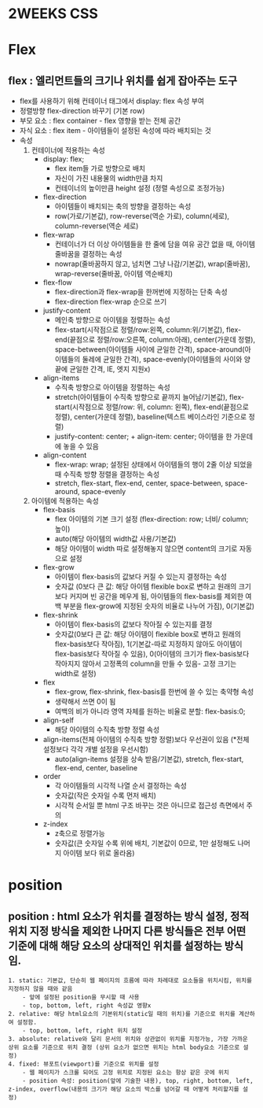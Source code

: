 # 2WEEKS CSS

# Flex

## flex : 엘리먼트들의 크기나 위치를 쉽게 잡아주는 도구

- flex를 사용하기 위해 컨테이너 태그에서 display: flex 속성 부여
- 정렬방향 flex-direction 바꾸기 (기본 row)
- 부모 요소 : flex container - flex 영향을 받는 전체 공간
- 자식 요소 : flex item - 아이템들이 설정된 속성에 따라 배치되는 것
- 속성
  1. 컨테이너에 적용하는 속성
     - display: flex;
       - flex item들 가로 방향으로 배치
       - 자신이 가진 내용물의 width만큼 차지
       - 컨테이너의 높이만큼 height 설정 (정렬 속성으로 조정가능)
     - flex-direction
       - 아이템들이 배치되는 축의 방향을 결정하는 속성
       - row(가로/기본값), row-reverse(역순 가로), column(세로), column-reverse(역순 세로)
     - flex-wrap
       - 컨테이너가 더 이상 아이템들을 한 줄에 담을 여유 공간 없을 때, 아이템 줄바꿈을 결정하는 속성
       - nowrap(줄바꿈하지 않고, 넘치면 그냥 나감/기본값), wrap(줄바꿈), wrap-reverse(줄바꿈, 아이템 역순배치)
     - flex-flow
       - flex-direction과 flex-wrap을 한꺼번에 지정하는 단축 속성
       - flex-direction flex-wrap 순으로 쓰기
     - justify-content
       - 메인축 방향으로 아이템을 정렬하는 속성
       - flex-start(시작점으로 정렬/row:왼쪽, column:위/기본값), flex-end(끝점으로 정렬/row:오른쪽, column:아래), center(가운데 정렬), space-between(아이템들 사이에 균일한 간격), space-around(아이템들의 둘레에 균일한 간격), space-evenly(아이템들의 사이와 양 끝에 균일한 간격, IE, 엣지 지원x)
     - align-items
       - 수직축 방향으로 아이템을 정렬하는 속성
       - stretch(아이템들이 수직축 방향으로 끝까지 늘어남/기본값), flex-start(시작점으로 정렬/row: 위, column: 왼쪽), flex-end(끝점으로 정렬), center(가운데 정렬), baseline(텍스트 베이스라인 기준으로 정렬)
       - justify-content: center; + align-item: center; 아이템을 한 가운데에 놓을 수 있음
     - align-content
       - flex-wrap: wrap; 설정된 상태에서 아이템들의 행이 2줄 이상 되었을 때 수직축 방향 정렬을 결정하는 속성
       - stretch, flex-start, flex-end, center, space-between, space-around, space-evenly
  2. 아이템에 적용하는 속성
     - flex-basis
       - flex 아이템의 기본 크기 설정 (flex-direction: row; 너비/ column; 높이)
       - auto(해당 아이템의 width값 사용/기본값)
       - 해당 아이템이 width 따로 설정해놓지 않으면 content의 크기로 자동으로 설정
     - flex-grow
       - 아이템이 flex-basis의 값보다 커질 수 있는지 결정하는 속성
       - 숫자값 (0보다 큰 값: 해당 아이템 flexible box로 변하고 원래의 크기보다 커지며 빈 공간을 메우게 됨, 아이템들의 flex-basis를 제외한 여백 부분을 flex-grow에 지정된 숫자의 비율로 나누어 가짐), 0(기본값)
     - flex-shrink
       - 아이템이 flex-basis의 값보다 작아질 수 있는지를 결정
       - 숫자값(0보다 큰 값: 해당 아이템이 flexible box로 변하고 원래의 flex-basis보다 작아짐), 1(기본값-따로 지정하지 않아도 아이템이 flex-basis보다 작아질 수 있음), 0(아이템의 크기가 flex-basis보다 작아지지 않아서 고정폭의 column을 만들 수 있음- 고정 크기는 width로 설정)
     - flex
       - flex-grow, flex-shrink, flex-basis를 한번에 쓸 수 있는 축약형 속성
       - 생략해서 쓰면 0이 됨
       - 여백의 비가 아니라 영역 자체를 원하는 비율로 분할: flex-basis:0;
     - align-self
       - 해당 아이템의 수직축 방향 정렬 속성
     - align-items(전체 아이템의 수직축 방향 정렬)보다 우선권이 있음 (\*전체 설정보다 각각 개별 설정을 우선시함)
       - auto(align-items 설정을 상속 받음/기본값), stretch, flex-start, flex-end, center, baseline
     - order
       - 각 아이템들의 시각적 나열 순서 결정하는 속성
       - 숫자값(작은 숫자일 수록 먼저 배치)
       - 시각적 순서일 뿐 html 구조 바꾸는 것은 아니므로 접근성 측면에서 주의
     - z-index
       - z축으로 정렬가능
       - 숫자값(큰 숫자일 수록 위에 배치, 기본값이 0므로, 1만 설정해도 나머지 아이템 보다 위로 올라옴)

# position

## position : html 요소가 위치를 결정하는 방식 설정, 정적위치 지정 방식을 제외한 나머지 다른 방식들은 전부 어떤 기준에 대해 해당 요소의 상대적인 위치를 설정하는 방식임.

    1. static: 기본값, 단순히 웹 페이지의 흐름에 따라 차례대로 요소들을 위치시킴, 위치를 지정하지 않을 때와 같음
        - 앞에 설정된 position을 무시할 때 사용
        - top, bottom, left, right 속성값 영향x
    2. relative: 해당 html요소의 기본위치(static일 때의 위치)를 기준으로 위치를 계산하여 설정함.
        - top, bottom, left, right 위치 설정
    3. absolute: relative와 달리 문서의 위치와 상관없이 위치를 지정가능, 가장 가까운 상위 요소를 기준으로 위치 결정 (상위 요소가 없으면 위치는 html body요소 기준으로 설정)
    4. fixed: 뷰포트(viewport)를 기준으로 위치를 설정
        - 웹 페이지가 스크롤 되어도 고정 위치로 지정된 요소는 항상 같은 곳에 위치
        - position 속성: position(앞에 기술한 내용), top, right, bottom, left, z-index, overflow(내용의 크기가 해당 요소의 박스를 넘어갈 때 어떻게 처리할지를 설정)
